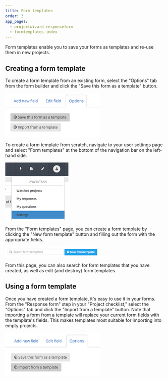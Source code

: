 ```yaml
---
title: Form templates
order: 3
app_pages:
  - projectwizard-responseform
  - formtemplates-index
---
```


Form templates enable you to save your forms as templates and re-use them in new projects.

## Creating a form template

To create a form template from an existing form, select the "Options" tab from the form builder and click the "Save this form as a template" button.

![save as template](../images/screenshot_save_as_template.png)

To create a form template from scratch, navigate to your user settings page and select "Form templates" at the bottom of the navigation bar on the left-hand side.

![user settings](../images/screenshot_user_settings.png)

From the "Form templates" page, you can create a form template by clicking the "New form template" button and filling out the form with the appropriate fields.

![create form template](../images/screenshot_create_form_template.png)

From this page, you can also search for form templates that you have created, as well as edit (and destroy) form templates.

## Using a form template

Once you have created a form template, it's easy to use it in your forms. From the "Response form" step in your "Project checklist," select the "Options" tab and click the "Import from a template" button. Note that importing a form from a template will replace your current form fields with the template's fields. This makes templates most suitable for importing into empty projects.

![import from template](../images/screenshot_import_from_template.png)
